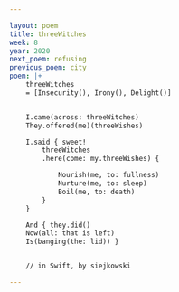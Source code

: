 ```yaml
---

layout: poem
title: threeWitches
week: 8
year: 2020
next_poem: refusing
previous_poem: city
poem: |+
    threeWitches
    = [Insecurity(), Irony(), Delight()]


    I.came(across: threeWitches)
    They.offered(me)(threeWishes)

    I.said { sweet!
        threeWitches
        .here(come: my.threeWishes) {

            Nourish(me, to: fullness)
            Nurture(me, to: sleep)
            Boil(me, to: death)
        }
    }

    And { they.did()
    Now(all: that is left)
    Is(banging(the: lid)) }


    // in Swift, by siejkowski

---
```

